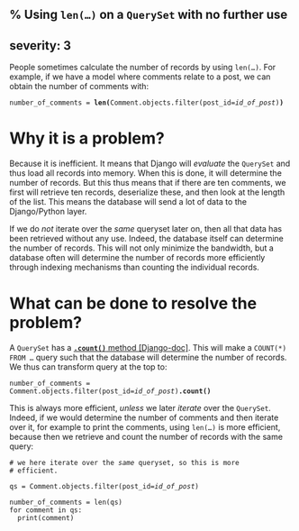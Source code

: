 % Using <code>len(&hellip;)</code> on a `QuerySet` with no further use
---
severity: 3
---

People sometimes calculate the number of records by using <code>len(&hellip;)</code>.
For example, if we have a model where comments relate to a post, we can obtain
the number of comments with:

<pre><code>number_of_comments = <b>len(</b>Comment.objects.filter(post_id=<i>id_of_post</i>)<b>)</b></code></pre>

# Why it is a problem?

Because it is inefficient. It means that Django will *evaluate* the `QuerySet`
and thus load all records into memory. When this is done, it will determine the
number of records. But this thus means that if there are ten comments, we first
will retrieve ten records, deserialize these, and then look at the length of the
list. This means the database will send a lot of data to the Django/Python layer.

If we do *not* iterate over the *same* queryset later on, then all that data has
been retrieved without any use. Indeed, the database itself can determine the
number of records. This will not only minimize the bandwidth, but a database
often will determine the number of records more efficiently through indexing
mechanisms than counting the individual records.

# What can be done to resolve the problem?

A `QuerySet` has a [**`.count()`** method [Django-doc]](https://docs.djangoproject.com/en/dev/ref/models/querysets/#count).
This will make a <code>COUNT(\*) FROM &hellip;</code> query such that
the database will determine the number of records. We thus can transform query
at the top to:

<pre><code>number_of_comments = Comment.objects.filter(post_id=<i>id_of_post</i>)<b>.count()</b></code></pre>

This is always more efficient, *unless* we later *iterate* over the `QuerySet`.
Indeed, if we would determine the number of comments and then iterate over it,
for example to print the comments, using <code>len(&hellip;)</code> is more
efficient, because then we retrieve and count the number of records with the
same query:

<pre><code># we here iterate over the <i>same</i> queryset, so this is more
# efficient.

qs = Comment.objects.filter(post_id=<i>id_of_post</i>)

number_of_comments = len(qs)
for comment in qs:
  print(comment)</code></pre>
